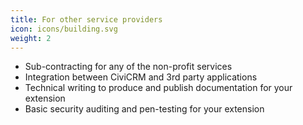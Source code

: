 ```yaml
---
title: For other service providers
icon: icons/building.svg
weight: 2
---
```


* Sub-contracting for any of the non-profit services
* Integration between CiviCRM and 3rd party applications
* Technical writing to produce and publish documentation for your extension
* Basic security auditing and pen-testing for your extension
